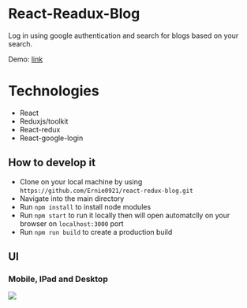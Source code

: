 # React-Readux-Blog

Log in using google authentication and search for blogs based on your search. 

Demo: 
[link]()

# Technologies
- React
- Reduxjs/toolkit
- React-redux
- React-google-login

## How to develop it

- Clone on your local machine by using `https://github.com/Ernie0921/react-redux-blog.git`
- Navigate into the main directory
- Run `npm install` to install node modules
- Run `npm start` to run it locally then will open automatclly on your browser on `localhost:3000` port
- Run `npm run build` to create a production build

## UI
### Mobile, IPad and Desktop
![](./public/react-blog.gif)
